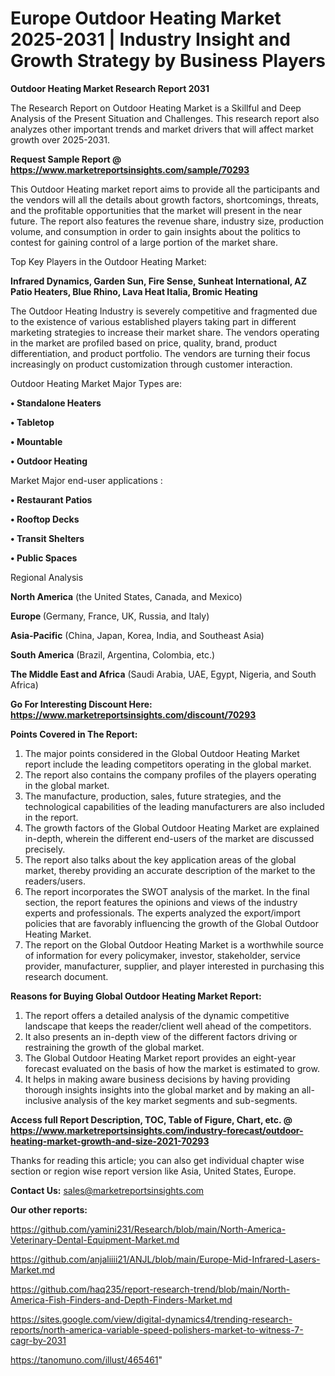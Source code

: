  # Europe Outdoor Heating Market 2025-2031 | Industry Insight and Growth Strategy by Business Players

<strong>Outdoor Heating Market Research Report 2031</strong>

The Research Report on Outdoor Heating Market is a Skillful and Deep Analysis of the Present Situation and Challenges. This research report also analyzes other important trends and market drivers that will affect market growth over 2025-2031.

<strong>Request Sample Report @ <a href=https://www.marketreportsinsights.com/sample/70293>https://www.marketreportsinsights.com/sample/70293</a></strong>

This Outdoor Heating market report aims to provide all the participants and the vendors will all the details about growth factors, shortcomings, threats, and the profitable opportunities that the market will present in the near future. The report also features the revenue share, industry size, production volume, and consumption in order to gain insights about the politics to contest for gaining control of a large portion of the market share.

Top Key Players in the Outdoor Heating Market:

<strong>Infrared Dynamics, Garden Sun, Fire Sense, Sunheat International, AZ Patio Heaters, Blue Rhino, Lava Heat Italia, Bromic Heating</strong>

The Outdoor Heating Industry is severely competitive and fragmented due to the existence of various established players taking part in different marketing strategies to increase their market share. The vendors operating in the market are profiled based on price, quality, brand, product differentiation, and product portfolio. The vendors are turning their focus increasingly on product customization through customer interaction.

Outdoor Heating Market Major Types are:

<strong>• Standalone Heaters

• Tabletop

• Mountable

• Outdoor Heating</strong>

Market Major end-user applications :

<strong>• Restaurant Patios

• Rooftop Decks

• Transit Shelters

• Public Spaces</strong>

Regional Analysis

</u><strong><b>North America</b></strong> (the United States, Canada, and Mexico)

<strong><b>Europe </b></strong>(Germany, France, UK, Russia, and Italy)

<strong><b>Asia-Pacific</b></strong> (China, Japan, Korea, India, and Southeast Asia)

<strong><b>South America</b></strong> (Brazil, Argentina, Colombia, etc.)

<strong><b>The Middle East and Africa</b></strong> (Saudi Arabia, UAE, Egypt, Nigeria, and South Africa)

<strong>Go For Interesting Discount Here: <a href=https://www.marketreportsinsights.com/discount/70293>https://www.marketreportsinsights.com/discount/70293</a></strong>

<strong>Points Covered in The Report:</strong>
<ol>
  <li>The major points considered in the Global Outdoor Heating Market report include the leading competitors operating in the global market.</li>
  <li>The report also contains the company profiles of the players operating in the global market.</li>
  <li>The manufacture, production, sales, future strategies, and the technological capabilities of the leading manufacturers are also included in the report.</li>
  <li>The growth factors of the Global Outdoor Heating Market are explained in-depth, wherein the different end-users of the market are discussed precisely.</li>
  <li>The report also talks about the key application areas of the global market, thereby providing an accurate description of the market to the readers/users.</li>
  <li>The report incorporates the SWOT analysis of the market. In the final section, the report features the opinions and views of the industry experts and professionals. The experts analyzed the export/import policies that are favorably influencing the growth of the Global Outdoor Heating Market.</li>
  <li>The report on the Global Outdoor Heating Market is a worthwhile source of information for every policymaker, investor, stakeholder, service provider, manufacturer, supplier, and player interested in purchasing this research document.</li>
</ol>
<strong>Reasons for Buying Global Outdoor Heating Market Report:</strong>

<ol>
  <li>The report offers a detailed analysis of the dynamic competitive landscape that keeps the reader/client well ahead of the competitors.</li>
  <li>It also presents an in-depth view of the different factors driving or restraining the growth of the global market.</li>
  <li>The Global Outdoor Heating Market report provides an eight-year forecast evaluated on the basis of how the market is estimated to grow.</li>
  <li>It helps in making aware business decisions by having providing thorough insights insights into the global market and by making an all-inclusive analysis of the key market segments and sub-segments.</li>
</ol>
<strong>Access full Report Description, TOC, Table of Figure, Chart, etc. @ <a href=https://www.marketreportsinsights.com/industry-forecast/outdoor-heating-market-growth-and-size-2021-70293>https://www.marketreportsinsights.com/industry-forecast/outdoor-heating-market-growth-and-size-2021-70293</a></strong>


Thanks for reading this article; you can also get individual chapter wise section or region wise report version like Asia, United States, Europe.

<strong>Contact Us:</strong>
sales@marketreportsinsights.com

<strong>Our other reports:</strong>

<a href=https://github.com/yamini231/Research/blob/main/North-America-Veterinary-Dental-Equipment-Market.md>https://github.com/yamini231/Research/blob/main/North-America-Veterinary-Dental-Equipment-Market.md</a>

<a href=https://github.com/anjaliiii21/ANJL/blob/main/Europe-Mid-Infrared-Lasers-Market.md>https://github.com/anjaliiii21/ANJL/blob/main/Europe-Mid-Infrared-Lasers-Market.md</a>

<a href=https://github.com/haq235/report-research-trend/blob/main/North-America-Fish-Finders-and-Depth-Finders-Market.md>https://github.com/haq235/report-research-trend/blob/main/North-America-Fish-Finders-and-Depth-Finders-Market.md</a>

<a href=https://sites.google.com/view/digital-dynamics4/trending-research-reports/north-america-variable-speed-polishers-market-to-witness-7-cagr-by-2031>https://sites.google.com/view/digital-dynamics4/trending-research-reports/north-america-variable-speed-polishers-market-to-witness-7-cagr-by-2031</a>

<a href=https://tanomuno.com/illust/465461>https://tanomuno.com/illust/465461</a>"
